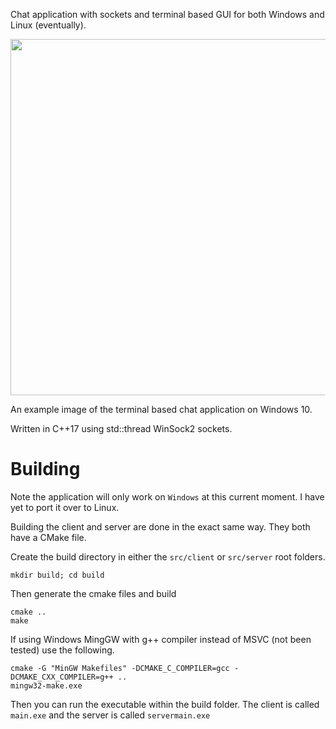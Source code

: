 Chat application with sockets and terminal based GUI for both Windows and Linux (eventually). 

<p align="center">
  <img src="https://github.com/user-attachments/assets/f8214d45-33d3-419c-92a4-158352d848f6"/width=570>
</p>
An example image of the terminal based chat application on Windows 10.


Written in C++17 using std::thread WinSock2 sockets.

# Building
Note the application will only work on `Windows` at this current moment. I have yet to port it over to Linux.

Building the client and server are done in the exact same way. They both have a CMake file.

Create the build directory in either the `src/client` or `src/server` root folders.
```
mkdir build; cd build
```
Then generate the cmake files and build
```
cmake ..
make
```
If using Windows MingGW with g++ compiler instead of MSVC (not been tested) use the following.
```
cmake -G "MinGW Makefiles" -DCMAKE_C_COMPILER=gcc -DCMAKE_CXX_COMPILER=g++ ..
mingw32-make.exe
```

Then you can run the executable within the build folder. The client is called `main.exe` and the server is called `servermain.exe`
